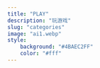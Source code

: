 ```yaml
---
title: "PLAY"
description: "玩游戏"
slug: "categories"
image: "ai1.webp"
style:
    background: "#4BAEC2FF"
    color: "#fff"
---
```

